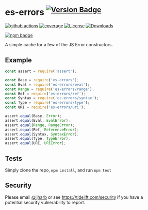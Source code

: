 # es-errors <sup>[![Version Badge][npm-version-svg]][package-url]</sup>

[![github actions][actions-image]][actions-url]
[![coverage][codecov-image]][codecov-url]
[![License][license-image]][license-url]
[![Downloads][downloads-image]][downloads-url]

[![npm badge][npm-badge-png]][package-url]

A simple cache for a few of the JS Error constructors.

## Example

```js
const assert = require('assert');

const Base = require('es-errors');
const Eval = require('es-errors/eval');
const Range = require('es-errors/range');
const Ref = require('es-errors/ref');
const Syntax = require('es-errors/syntax');
const Type = require('es-errors/type');
const URI = require('es-errors/uri');

assert.equal(Base, Error);
assert.equal(Eval, EvalError);
assert.equal(Range, RangeError);
assert.equal(Ref, ReferenceError);
assert.equal(Syntax, SyntaxError);
assert.equal(Type, TypeError);
assert.equal(URI, URIError);
```

## Tests

Simply clone the repo, `npm install`, and run `npm test`

## Security

Please email [@ljharb](https://github.com/ljharb) or see https://tidelift.com/security if you have a potential security
vulnerability to report.

[package-url]: https://npmjs.org/package/es-errors

[npm-version-svg]: https://versionbadg.es/ljharb/es-errors.svg

[deps-svg]: https://david-dm.org/ljharb/es-errors.svg

[deps-url]: https://david-dm.org/ljharb/es-errors

[dev-deps-svg]: https://david-dm.org/ljharb/es-errors/dev-status.svg

[dev-deps-url]: https://david-dm.org/ljharb/es-errors#info=devDependencies

[npm-badge-png]: https://nodei.co/npm/es-errors.png?downloads=true&stars=true

[license-image]: https://img.shields.io/npm/l/es-errors.svg

[license-url]: LICENSE

[downloads-image]: https://img.shields.io/npm/dm/es-errors.svg

[downloads-url]: https://npm-stat.com/charts.html?package=es-errors

[codecov-image]: https://codecov.io/gh/ljharb/es-errors/branch/main/graphs/badge.svg

[codecov-url]: https://app.codecov.io/gh/ljharb/es-errors/

[actions-image]: https://img.shields.io/endpoint?url=https://github-actions-badge-u3jn4tfpocch.runkit.sh/ljharb/es-errors

[actions-url]: https://github.com/ljharb/es-errors/actions
